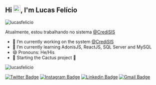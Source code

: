 ## Hi <img src="https://raw.githubusercontent.com/kaueMarques/kaueMarques/master/hi.gif" width="23px">, I'm Lucas Felício
<p align="left"> <img src="https://komarev.com/ghpvc/?username=lucasfelicio" alt="lucasfelicio" /></p>

Atualmente, estou trabalhando no sistema [@CrediSIS](https://www.instagram.com/credisis/)

- 🔭 I’m currently working on the system [@CrediSIS](https://www.instagram.com/credisis/)
- 🌱 I’m currently learning AdonisJS, ReactJS, SQL Server and MySQL
- 😄 Pronouns: He/His
- 🚀 Starting the Cactus project 🌵


<img src='https://github-readme-stats.vercel.app/api?username=lucasfelicio' alt='lucasfelicio'/>

[![Twitter Badge](https://img.shields.io/badge/-@lucasfeliccio-31A062?style=flat-square&labelColor=31A062&logo=twitter&logoColor=white&link=https://twitter.com/lucasfeliccio)](https://twitter.com/lucasfeliccio)
[![Instagram Badge](https://img.shields.io/badge/@lucasfeliccio-31A062?style=flat-square&logo=instagram&logoColor=white)](https://www.instagram.com/lucasfeliccio/)
[![Linkedin Badge](https://img.shields.io/badge/-Lucas%20Felício-31A062?style=flat-square&logo=Linkedin&logoColor=white&link=https://br.linkedin.com/in/lucasfeliccio)](https://www.linkedin.com/in/diego-schell-fernandes/) 
[![Gmail Badge](https://img.shields.io/badge/-lucasdesouzafelicio@gmail.com-31A062?style=flat-square&logo=Gmail&logoColor=white&link=mailto:lucasdesouzafelicio@gmail.com)](mailto:lucasdesouzafelicio@gmail.com)
